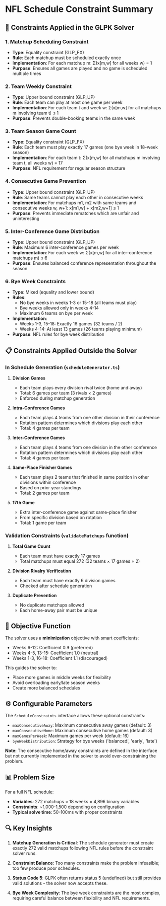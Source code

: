 # NFL Schedule Constraint Summary

## 🔧 Constraints Applied in the GLPK Solver

### 1. **Matchup Scheduling Constraint**
- **Type**: Equality constraint (GLP_FX)
- **Rule**: Each matchup must be scheduled exactly once
- **Implementation**: For each matchup m: Σ(x[m,w] for all weeks w) = 1
- **Purpose**: Ensures all games are played and no game is scheduled multiple times

### 2. **Team Weekly Constraint**
- **Type**: Upper bound constraint (GLP_UP)
- **Rule**: Each team can play at most one game per week
- **Implementation**: For each team t and week w: Σ(x[m,w] for all matchups m involving team t) ≤ 1
- **Purpose**: Prevents double-booking teams in the same week

### 3. **Team Season Game Count**
- **Type**: Equality constraint (GLP_FX)
- **Rule**: Each team must play exactly 17 games (one bye week in 18-week season)
- **Implementation**: For each team t: Σ(x[m,w] for all matchups m involving team t, all weeks w) = 17
- **Purpose**: NFL requirement for regular season structure

### 4. **Consecutive Game Prevention**
- **Type**: Upper bound constraint (GLP_UP)
- **Rule**: Same teams cannot play each other in consecutive weeks
- **Implementation**: For matchups m1, m2 with same teams and consecutive weeks w, w+1: x[m1,w] + x[m2,w+1] ≤ 1
- **Purpose**: Prevents immediate rematches which are unfair and uninteresting

### 5. **Inter-Conference Game Distribution**
- **Type**: Upper bound constraint (GLP_UP)
- **Rule**: Maximum 6 inter-conference games per week
- **Implementation**: For each week w: Σ(x[m,w] for all inter-conference matchups m) ≤ 6
- **Purpose**: Ensures balanced conference representation throughout the season

### 6. **Bye Week Constraints**
- **Type**: Mixed (equality and lower bound)
- **Rules**:
  - No bye weeks in weeks 1-3 or 15-18 (all teams must play)
  - Bye weeks allowed only in weeks 4-14
  - Maximum 6 teams on bye per week
- **Implementation**:
  - Weeks 1-3, 15-18: Exactly 16 games (32 teams / 2)
  - Weeks 4-14: At least 13 games (26 teams playing minimum)
- **Purpose**: NFL rules for bye week distribution

## 📋 Constraints Applied Outside the Solver

### In Schedule Generation (`scheduleGenerator.ts`)

1. **Division Games**
   - Each team plays every division rival twice (home and away)
   - Total: 6 games per team (3 rivals × 2 games)
   - Enforced during matchup generation

2. **Intra-Conference Games**
   - Each team plays 4 teams from one other division in their conference
   - Rotation pattern determines which divisions play each other
   - Total: 4 games per team

3. **Inter-Conference Games**
   - Each team plays 4 teams from one division in the other conference
   - Rotation pattern determines which divisions play each other
   - Total: 4 games per team

4. **Same-Place Finisher Games**
   - Each team plays 2 teams that finished in same position in other divisions within conference
   - Based on prior year standings
   - Total: 2 games per team

5. **17th Game**
   - Extra inter-conference game against same-place finisher
   - From specific division based on rotation
   - Total: 1 game per team

### Validation Constraints (`validateMatchups` function)

1. **Total Game Count**
   - Each team must have exactly 17 games
   - Total matchups must equal 272 (32 teams × 17 games ÷ 2)

2. **Division Rivalry Verification**
   - Each team must have exactly 6 division games
   - Checked after schedule generation

3. **Duplicate Prevention**
   - No duplicate matchups allowed
   - Each home-away pair must be unique

## 🎯 Objective Function

The solver uses a **minimization** objective with smart coefficients:
- Weeks 6-12: Coefficient 0.9 (preferred)
- Weeks 4-5, 13-15: Coefficient 1.0 (neutral)
- Weeks 1-3, 16-18: Coefficient 1.1 (discouraged)

This guides the solver to:
- Place more games in middle weeks for flexibility
- Avoid overloading early/late season weeks
- Create more balanced schedules

## ⚙️ Configurable Parameters

The `ScheduleConstraints` interface allows these optional constraints:
- `maxConsecutiveAway`: Maximum consecutive away games (default: 3)
- `maxConsecutiveHome`: Maximum consecutive home games (default: 3)
- `maxGamesPerWeek`: Maximum games per week (default: 16)
- `byeWeekDistribution`: Strategy for bye weeks ('balanced', 'early', 'late')

**Note**: The consecutive home/away constraints are defined in the interface but not currently implemented in the solver to avoid over-constraining the problem.

## 📊 Problem Size

For a full NFL schedule:
- **Variables**: 272 matchups × 18 weeks = 4,896 binary variables
- **Constraints**: ~1,000-1,500 depending on configuration
- **Typical solve time**: 50-100ms with proper constraints

## 🔍 Key Insights

1. **Matchup Generation is Critical**: The schedule generator must create exactly 272 valid matchups following NFL rules before the constraint solver runs.

2. **Constraint Balance**: Too many constraints make the problem infeasible; too few produce poor schedules.

3. **Status Code 5**: GLPK often returns status 5 (undefined) but still provides valid solutions - the solver now accepts these.

4. **Bye Week Complexity**: The bye week constraints are the most complex, requiring careful balance between flexibility and NFL requirements.